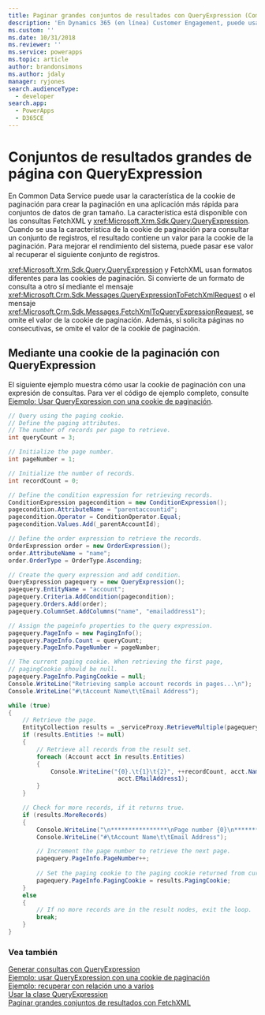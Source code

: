 ```yaml
---
title: Paginar grandes conjuntos de resultados con QueryExpression (Common Data Service) | Microsoft Docs
description: 'En Dynamics 365 (en línea) Customer Engagement, puede usar la característica de cookie de paginación para que la paginación en una aplicación sea más rápida en los conjuntos de datos de gran tamaño. La característica está disponible con las consultas FetchXML y QueryExpression'
ms.custom: ''
ms.date: 10/31/2018
ms.reviewer: ''
ms.service: powerapps
ms.topic: article
author: brandonsimons
ms.author: jdaly
manager: ryjones
search.audienceType:
  - developer
search.app:
  - PowerApps
  - D365CE
---
```

# <a name="page-large-result-sets-with-queryexpression"></a>Conjuntos de resultados grandes de página con QueryExpression

En Common Data Service puede usar la característica de la cookie de paginación para crear la paginación en una aplicación más rápida para conjuntos de datos de gran tamaño. La característica está disponible con las consultas FetchXML y <xref:Microsoft.Xrm.Sdk.Query.QueryExpression>. Cuando se usa la característica de la cookie de paginación para consultar un conjunto de registros, el resultado contiene un valor para la cookie de la paginación. Para mejorar el rendimiento del sistema, puede pasar ese valor al recuperar el siguiente conjunto de registros.  
  
 <xref:Microsoft.Xrm.Sdk.Query.QueryExpression> y FetchXML usan formatos diferentes para las cookies de paginación. Si convierte de un formato de consulta a otro sí mediante el mensaje <xref:Microsoft.Crm.Sdk.Messages.QueryExpressionToFetchXmlRequest> o el mensaje <xref:Microsoft.Crm.Sdk.Messages.FetchXmlToQueryExpressionRequest>, se omite el valor de la cookie de paginación. Además, si solicita páginas no consecutivas, se omite el valor de la cookie de paginación.  
  
<a name="QueryExpression"></a>   
## <a name="using-a-paging-cookie-with-queryexpression"></a>Mediante una cookie de la paginación con QueryExpression  
 El siguiente ejemplo muestra cómo usar la cookie de paginación con una expresión de consultas. Para ver el código de ejemplo completo, consulte [Ejemplo: Usar QueryExpression con una cookie de paginación](../org-service/samples/use-queryexpression-with-a-paging-cookie.md).  
  
```csharp
// Query using the paging cookie.
// Define the paging attributes.
// The number of records per page to retrieve.
int queryCount = 3;

// Initialize the page number.
int pageNumber = 1;

// Initialize the number of records.
int recordCount = 0;

// Define the condition expression for retrieving records.
ConditionExpression pagecondition = new ConditionExpression();
pagecondition.AttributeName = "parentaccountid";
pagecondition.Operator = ConditionOperator.Equal;
pagecondition.Values.Add(_parentAccountId);

// Define the order expression to retrieve the records.
OrderExpression order = new OrderExpression();
order.AttributeName = "name";
order.OrderType = OrderType.Ascending;

// Create the query expression and add condition.
QueryExpression pagequery = new QueryExpression();
pagequery.EntityName = "account";
pagequery.Criteria.AddCondition(pagecondition);
pagequery.Orders.Add(order);
pagequery.ColumnSet.AddColumns("name", "emailaddress1");                   

// Assign the pageinfo properties to the query expression.
pagequery.PageInfo = new PagingInfo();
pagequery.PageInfo.Count = queryCount;
pagequery.PageInfo.PageNumber = pageNumber;

// The current paging cookie. When retrieving the first page, 
// pagingCookie should be null.
pagequery.PageInfo.PagingCookie = null;
Console.WriteLine("Retrieving sample account records in pages...\n");
Console.WriteLine("#\tAccount Name\t\tEmail Address"); 

while (true)
{
    // Retrieve the page.
    EntityCollection results = _serviceProxy.RetrieveMultiple(pagequery);
    if (results.Entities != null)
    {
        // Retrieve all records from the result set.
        foreach (Account acct in results.Entities)
        {
            Console.WriteLine("{0}.\t{1}\t{2}", ++recordCount, acct.Name,
                               acct.EMailAddress1);
        }
    }

    // Check for more records, if it returns true.
    if (results.MoreRecords)
    {
        Console.WriteLine("\n****************\nPage number {0}\n****************", pagequery.PageInfo.PageNumber);
        Console.WriteLine("#\tAccount Name\t\tEmail Address");

        // Increment the page number to retrieve the next page.
        pagequery.PageInfo.PageNumber++;
        
        // Set the paging cookie to the paging cookie returned from current results.
        pagequery.PageInfo.PagingCookie = results.PagingCookie;
    }
    else
    {
        // If no more records are in the result nodes, exit the loop.
        break;
    }
}
```

### <a name="see-also"></a>Vea también  
 [Generar consultas con QueryExpression](build-queries-with-queryexpression.md)   
 [Ejemplo: usar QueryExpression con una cookie de paginación](samples/use-queryexpression-with-a-paging-cookie.md)   
 [Ejemplo: recuperar con relación uno a varios](/dynamics365/customer-engagement/developer/retrieve-with-one-to-many-relationship)   
 [Usar la clase QueryExpression](use-queryexpression-class.md)   
 [Paginar grandes conjuntos de resultados con FetchXML](page-large-result-sets-with-fetchxml.md)